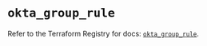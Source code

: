 # `okta_group_rule`

Refer to the Terraform Registry for docs: [`okta_group_rule`](https://registry.terraform.io/providers/okta/okta/4.14.1/docs/resources/group_rule).
